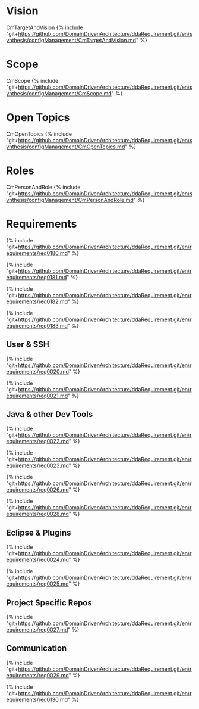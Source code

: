 
# Vision

CmTargetAndVision
{% include "git+https://github.com/DomainDrivenArchitecture/ddaRequirement.git/en/synthesis/configManagement/CmTargetAndVision.md" %}


# Scope

CmScope
{% include "git+https://github.com/DomainDrivenArchitecture/ddaRequirement.git/en/synthesis/configManagement/CmScope.md" %}


# Open Topics

CmOpenTopics
{% include "git+https://github.com/DomainDrivenArchitecture/ddaRequirement.git/en/synthesis/configManagement/CmOpenTopics.md" %}


# Roles

CmPersonAndRole
{% include "git+https://github.com/DomainDrivenArchitecture/ddaRequirement.git/en/synthesis/configManagement/CmPersonAndRole.md" %}


# Requirements

{% include "git+https://github.com/DomainDrivenArchitecture/ddaRequirement.git/en/requirements/req0180.md" %}

{% include "git+https://github.com/DomainDrivenArchitecture/ddaRequirement.git/en/requirements/req0181.md" %}

{% include "git+https://github.com/DomainDrivenArchitecture/ddaRequirement.git/en/requirements/req0182.md" %}

{% include "git+https://github.com/DomainDrivenArchitecture/ddaRequirement.git/en/requirements/req0183.md" %}

## User & SSH

{% include "git+https://github.com/DomainDrivenArchitecture/ddaRequirement.git/en/requirements/req0020.md" %}

{% include "git+https://github.com/DomainDrivenArchitecture/ddaRequirement.git/en/requirements/req0021.md" %}

## Java & other Dev Tools

{% include "git+https://github.com/DomainDrivenArchitecture/ddaRequirement.git/en/requirements/req0022.md" %}

{% include "git+https://github.com/DomainDrivenArchitecture/ddaRequirement.git/en/requirements/req0023.md" %}

{% include "git+https://github.com/DomainDrivenArchitecture/ddaRequirement.git/en/requirements/req0026.md" %}

{% include "git+https://github.com/DomainDrivenArchitecture/ddaRequirement.git/en/requirements/req0028.md" %}

## Eclipse & Plugins

{% include "git+https://github.com/DomainDrivenArchitecture/ddaRequirement.git/en/requirements/req0024.md" %}

{% include "git+https://github.com/DomainDrivenArchitecture/ddaRequirement.git/en/requirements/req0025.md" %}

## Project Specific Repos

{% include "git+https://github.com/DomainDrivenArchitecture/ddaRequirement.git/en/requirements/req0027.md" %}

## Communication

{% include "git+https://github.com/DomainDrivenArchitecture/ddaRequirement.git/en/requirements/req0029.md" %}

{% include "git+https://github.com/DomainDrivenArchitecture/ddaRequirement.git/en/requirements/req0130.md" %}


